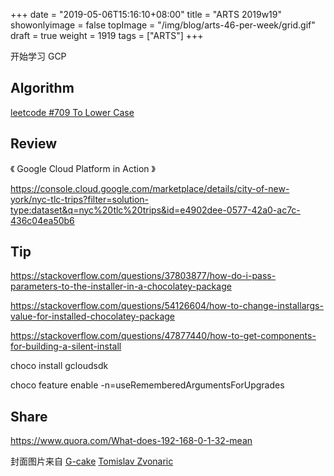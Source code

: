 +++
date = "2019-05-06T15:16:10+08:00"
title = "ARTS 2019w19"
showonlyimage = false
topImage = "/img/blog/arts-46-per-week/grid.gif"
draft = true
weight = 1919
tags = ["ARTS"]
+++

开始学习 GCP 
<!--more-->

## Algorithm

[leetcode #709 To Lower Case](https://leetcode.com/problems/to-lower-case/)


## Review

《 Google Cloud Platform in Action 》

https://console.cloud.google.com/marketplace/details/city-of-new-york/nyc-tlc-trips?filter=solution-type:dataset&q=nyc%20tlc%20trips&id=e4902dee-0577-42a0-ac7c-436c04ea50b6



## Tip

https://stackoverflow.com/questions/37803877/how-do-i-pass-parameters-to-the-installer-in-a-chocolatey-package

https://stackoverflow.com/questions/54126604/how-to-change-installargs-value-for-installed-chocolatey-package

https://stackoverflow.com/questions/47877440/how-to-get-components-for-building-a-silent-install

choco install gcloudsdk

choco feature enable -n=useRememberedArgumentsForUpgrades


## Share

https://www.quora.com/What-does-192-168-0-1-32-mean


封面图片来自 [G-cake](https://dribbble.com/shots/2974506-G-cake) <a href="https://dribbble.com/TomislavZvonaric"><i class="fa fa-dribbble" aria-hidden="true"></i> Tomislav Zvonaric</a>